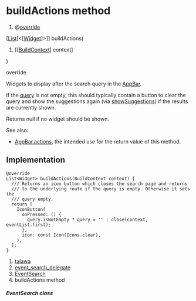 
<div>

# buildActions method

</div>


<div>

1.  @[override](https://api.flutter.dev/flutter/dart-core/override-constant.html)

</div>

[[List](https://api.flutter.dev/flutter/dart-core/List-class.html)[\<[[Widget](https://api.flutter.dev/flutter/widgets/Widget-class.html)]\>]]
buildActions(

1.  [[[BuildContext](https://api.flutter.dev/flutter/widgets/BuildContext-class.md)]
    context]

)


override




Widgets to display after the search query in the
[AppBar](https://api.flutter.dev/flutter/material/AppBar-class.html).

If the
[query](https://api.flutter.dev/flutter/material/SearchDelegate/query.html)
is not empty, this should typically contain a button to clear the query
and show the suggestions again (via
[showSuggestions](https://api.flutter.dev/flutter/material/SearchDelegate/showSuggestions.md))
if the results are currently shown.

Returns null if no widget should be shown.

See also:

-   [AppBar.actions](https://api.flutter.dev/flutter/material/AppBar/actions.html),
    the intended use for the return value of this method.



## Implementation

``` language-dart
@override
List<Widget> buildActions(BuildContext context) {
  /// Returns an icon button which closes the search page and returns
  /// to the underlying route if the query is empty. Otherwise it sets the
  /// query empty.
  return [
    IconButton(
      onPressed: () {
        query.isNotEmpty ? query = '' : close(context, eventList.first);
      },
      icon: const Icon(Icons.clear),
    ),
  ];
}
```







1.  [talawa](../../index.md)
2.  [event_search_delegate](../../widgets_event_search_delegate/)
3.  [EventSearch](../../widgets_event_search_delegate/EventSearch-class.md)
4.  buildActions method

##### EventSearch class








